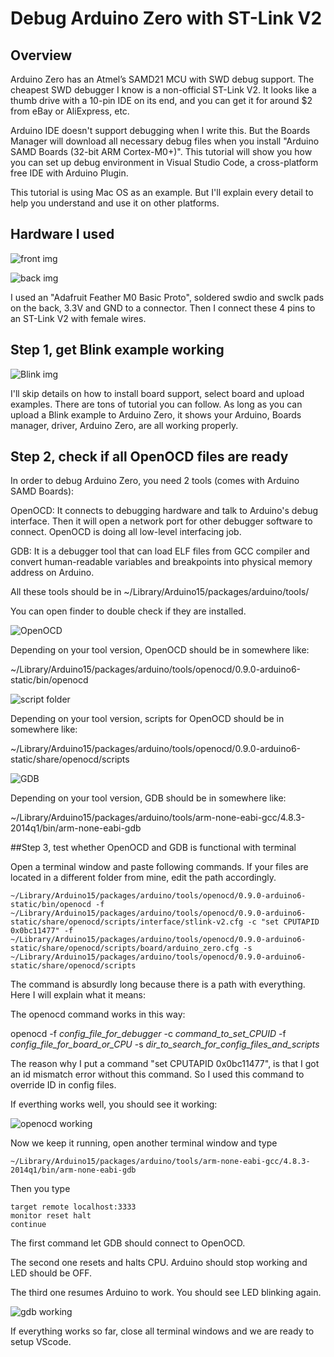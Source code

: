 # Debug Arduino Zero with ST-Link V2

## Overview
 
Arduino Zero has an Atmel’s SAMD21 MCU with SWD debug support. The cheapest SWD debugger I know is a non-official ST-Link V2. It looks like a thumb drive with a 10-pin IDE on its end, and you can get it for around $2 from eBay or AliExpress, etc.

Arduino IDE doesn't support debugging when I write this. But the Boards Manager will download all necessary debug files when you install "Arduino SAMD Boards (32-bit ARM Cortex-M0+)". This tutorial will show you how you can set up debug environment in Visual Studio Code, a cross-platform free IDE with Arduino Plugin.

This tutorial is using Mac OS as an example. But I'll explain every detail to help you understand and use it on other platforms.  

## Hardware I used

![front img](https://github.com/DeqingSun/Debug-Arduino-Zero-with-ST-Link-V2/raw/master/img/ArduinoSTLinkFront.jpg)

![back img](https://github.com/DeqingSun/Debug-Arduino-Zero-with-ST-Link-V2/raw/master/img/ArduinoSTLinkBack.jpg)

I used an "Adafruit Feather M0 Basic Proto", soldered swdio and swclk pads on the back, 3.3V and GND to a connector. Then I connect these 4 pins to an ST-Link V2 with female wires. 

## Step 1, get Blink example working

![Blink img](https://github.com/DeqingSun/Debug-Arduino-Zero-with-ST-Link-V2/raw/master/img/blinkExample.png)

I'll skip details on how to install board support, select board and upload examples. There are tons of tutorial you can follow. As long as you can upload a Blink example to Arduino Zero, it shows your Arduino, Boards manager, driver, Arduino Zero, are all working properly.

## Step 2, check if all OpenOCD files are ready

In order to debug Arduino Zero, you need 2 tools (comes with Arduino SAMD Boards):

OpenOCD: It connects to debugging hardware and talk to Arduino's debug interface. Then it will open a network port for other debugger software to connect. OpenOCD is doing all low-level interfacing job.

GDB: It is a debugger tool that can load ELF files from GCC compiler and convert human-readable variables and breakpoints into physical memory address on Arduino. 

All these tools should be in ~/Library/Arduino15/packages/arduino/tools/ 

You can open finder to double check if they are installed.

![OpenOCD](https://github.com/DeqingSun/Debug-Arduino-Zero-with-ST-Link-V2/raw/master/img/openOcdLocation.png)

Depending on your tool version, OpenOCD should be in somewhere like: 

~/Library/Arduino15/packages/arduino/tools/openocd/0.9.0-arduino6-static/bin/openocd

![script folder](https://github.com/DeqingSun/Debug-Arduino-Zero-with-ST-Link-V2/raw/master/img/scriptsLocation.png)

Depending on your tool version, scripts for OpenOCD should be in somewhere like: 

~/Library/Arduino15/packages/arduino/tools/openocd/0.9.0-arduino6-static/share/openocd/scripts

![GDB](https://github.com/DeqingSun/Debug-Arduino-Zero-with-ST-Link-V2/raw/master/img/gdbLocation.png)

Depending on your tool version, GDB should be in somewhere like: 

~/Library/Arduino15/packages/arduino/tools/arm-none-eabi-gcc/4.8.3-2014q1/bin/arm-none-eabi-gdb

##Step 3, test whether OpenOCD and GDB is functional with terminal

Open a terminal window and paste following commands. If your files are located in a different folder from mine, edit the path accordingly.

```
~/Library/Arduino15/packages/arduino/tools/openocd/0.9.0-arduino6-static/bin/openocd -f ~/Library/Arduino15/packages/arduino/tools/openocd/0.9.0-arduino6-static/share/openocd/scripts/interface/stlink-v2.cfg -c "set CPUTAPID 0x0bc11477" -f ~/Library/Arduino15/packages/arduino/tools/openocd/0.9.0-arduino6-static/share/openocd/scripts/board/arduino_zero.cfg -s ~/Library/Arduino15/packages/arduino/tools/openocd/0.9.0-arduino6-static/share/openocd/scripts
``` 

The command is absurdly long because there is a path with everything. Here I will explain what it means:

The openocd command works in this way:

openocd -f *config\_file\_for\_debugger* -c *command\_to\_set\_CPUID* -f *config\_file\_for\_board\_or\_CPU* -s *dir\_to\_search\_for\_config\_files\_and\_scripts*

The reason why I put a command "set CPUTAPID 0x0bc11477", is that I got an id mismatch error without this command. So I used this command to override ID in config files.

If everthing works well, you should see it working:

![openocd working](https://github.com/DeqingSun/Debug-Arduino-Zero-with-ST-Link-V2/raw/master/img/openOcdWorking.png)

Now we keep it running, open another terminal window and type


```
~/Library/Arduino15/packages/arduino/tools/arm-none-eabi-gcc/4.8.3-2014q1/bin/arm-none-eabi-gdb

```

Then you type

```
target remote localhost:3333
monitor reset halt
continue
```

The first command let GDB should connect to OpenOCD.

The second one resets and halts CPU. Arduino should stop working and LED should be OFF.

The third one resumes Arduino to work. You should see LED blinking again.

![gdb working](https://github.com/DeqingSun/Debug-Arduino-Zero-with-ST-Link-V2/raw/master/img/gdbWorking.png)

If everything works so far, close all terminal windows and we are ready to setup VScode.





